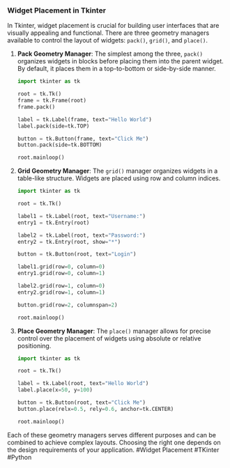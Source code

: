 ### Widget Placement in Tkinter

In Tkinter, widget placement is crucial for building user interfaces that are visually appealing and functional. There are three geometry managers available to control the layout of widgets: `pack()`, `grid()`, and `place()`.

1. **Pack Geometry Manager**: The simplest among the three, `pack()` organizes widgets in blocks before placing them into the parent widget. By default, it places them in a top-to-bottom or side-by-side manner.
   ```python
   import tkinter as tk

   root = tk.Tk()
   frame = tk.Frame(root)
   frame.pack()

   label = tk.Label(frame, text="Hello World")
   label.pack(side=tk.TOP)

   button = tk.Button(frame, text="Click Me")
   button.pack(side=tk.BOTTOM)

   root.mainloop()
   ```

2. **Grid Geometry Manager**: The `grid()` manager organizes widgets in a table-like structure. Widgets are placed using row and column indices.
   ```python
   import tkinter as tk

   root = tk.Tk()

   label1 = tk.Label(root, text="Username:")
   entry1 = tk.Entry(root)

   label2 = tk.Label(root, text="Password:")
   entry2 = tk.Entry(root, show="*")

   button = tk.Button(root, text="Login")

   label1.grid(row=0, column=0)
   entry1.grid(row=0, column=1)

   label2.grid(row=1, column=0)
   entry2.grid(row=1, column=1)

   button.grid(row=2, columnspan=2)

   root.mainloop()
   ```

3. **Place Geometry Manager**: The `place()` manager allows for precise control over the placement of widgets using absolute or relative positioning.
   ```python
   import tkinter as tk

   root = tk.Tk()

   label = tk.Label(root, text="Hello World")
   label.place(x=50, y=100)

   button = tk.Button(root, text="Click Me")
   button.place(relx=0.5, rely=0.6, anchor=tk.CENTER)

   root.mainloop()
   ```

Each of these geometry managers serves different purposes and can be combined to achieve complex layouts. Choosing the right one depends on the design requirements of your application. #Widget Placement #TKinter #Python